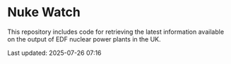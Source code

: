 # Nuke Watch

This repository includes code for retrieving the latest information available on the output of EDF nuclear power plants in the UK.

Last updated: 2025-07-26 07:16